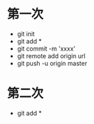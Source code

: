 # 第一次

* git init
* git add *
* git commit -m 'xxxx'
* git remote add origin url
* git push -u origin master


# 第二次

* git add * 